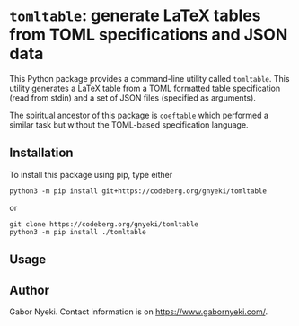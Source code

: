 
# `tomltable`: generate LaTeX tables from TOML specifications and JSON data

This Python package provides a command-line utility called `tomltable`.
This utility generates a LaTeX table from a TOML formatted table specification (read from stdin) and a set of JSON files (specified as arguments).

The spiritual ancestor of this package is [`coeftable`](https://github.com/gn0/coeftable) which performed a similar task but without the TOML-based specification language.

## Installation

To install this package using pip, type either

```
python3 -m pip install git+https://codeberg.org/gnyeki/tomltable
```

or

```
git clone https://codeberg.org/gnyeki/tomltable
python3 -m pip install ./tomltable
```

## Usage

## Author

Gabor Nyeki.  Contact information is on https://www.gabornyeki.com/.

